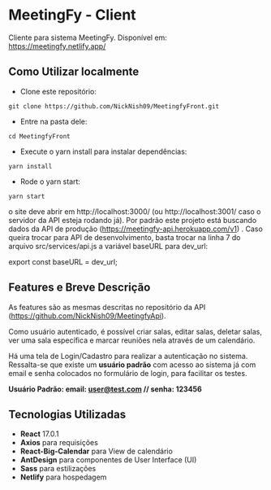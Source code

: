 # MeetingFy - Client

Cliente para sistema MeetingFy. Disponível em: https://meetingfy.netlify.app/

## Como Utilizar localmente
- Clone este repositório:

```git clone https://github.com/NickNish09/MeetingfyFront.git```

- Entre na pasta dele:

```cd MeetingfyFront```

- Execute o yarn install para instalar dependências:

```yarn install```

- Rode o yarn start:

```yarn start```

o site deve abrir em http://localhost:3000/ (ou http://localhost:3001/ caso o servidor da API esteja
rodando já). Por padrão este projeto está buscando dados da API de produção (https://meetingfy-api.herokuapp.com/v1)
. Caso queira trocar para API de desenvolvimento, basta trocar na linha 7 do arquivo
src/services/api.js a variável baseURL para dev_url:

export const baseURL = dev_url;

## Features e Breve Descrição
As features são as mesmas descritas no repositório da API (https://github.com/NickNish09/MeetingfyApi).

Como usuário autenticado, é possível criar salas, editar salas, deletar salas, ver 
uma sala específica e marcar reuniões nela através de um calendário.

Há uma tela de Login/Cadastro para realizar a autenticação no sistema. Ressalta-se que existe um **usuário padrão**
com acesso ao sistema já com email e senha colocados no formulário de login, para facilitar os testes.

**Usuário Padrão: email: user@test.com // senha: 123456**
## Tecnologias Utilizadas
- **React** 17.0.1
- **Axios** para requisições
- **React-Big-Calendar** para View de calendário
- **AntDesign** para componentes de User Interface (UI)
- **Sass** para estilizações
- **Netlify** para hospedagem 
